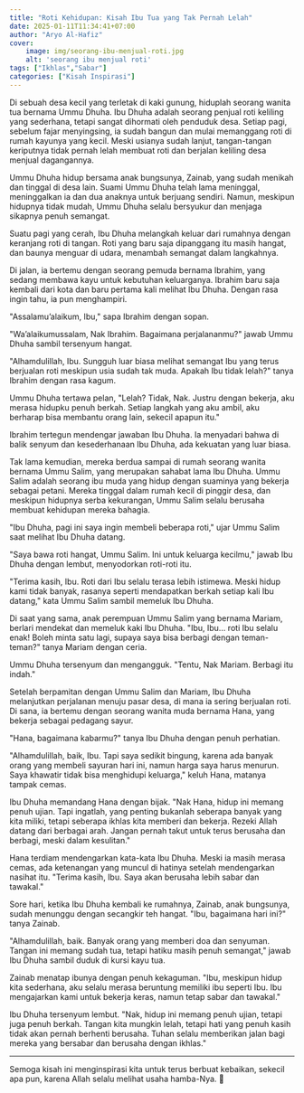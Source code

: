 ```yaml
---
title: "Roti Kehidupan: Kisah Ibu Tua yang Tak Pernah Lelah"
date: 2025-01-11T11:34:41+07:00
author: "Aryo Al-Hafiz"
cover:
    image: img/seorang-ibu-menjual-roti.jpg
    alt: 'seorang ibu menjual roti'
tags: ["Ikhlas","Sabar"]
categories: ["Kisah Inspirasi"]
---
```


Di sebuah desa kecil yang terletak di kaki gunung, hiduplah seorang wanita tua bernama Ummu Dhuha. Ibu Dhuha adalah seorang penjual roti keliling yang sederhana, tetapi sangat dihormati oleh penduduk desa. Setiap pagi, sebelum fajar menyingsing, ia sudah bangun dan mulai memanggang roti di rumah kayunya yang kecil. Meski usianya sudah lanjut, tangan-tangan keriputnya tidak pernah lelah membuat roti dan berjalan keliling desa menjual dagangannya.

Ummu Dhuha hidup bersama anak bungsunya, Zainab, yang sudah menikah dan tinggal di desa lain. Suami Ummu Dhuha telah lama meninggal, meninggalkan ia dan dua anaknya untuk berjuang sendiri. Namun, meskipun hidupnya tidak mudah, Ummu Dhuha selalu bersyukur dan menjaga sikapnya penuh semangat.

Suatu pagi yang cerah, Ibu Dhuha melangkah keluar dari rumahnya dengan keranjang roti di tangan. Roti yang baru saja dipanggang itu masih hangat, dan baunya menguar di udara, menambah semangat dalam langkahnya.

Di jalan, ia bertemu dengan seorang pemuda bernama Ibrahim, yang sedang membawa kayu untuk kebutuhan keluarganya. Ibrahim baru saja kembali dari kota dan baru pertama kali melihat Ibu Dhuha. Dengan rasa ingin tahu, ia pun menghampiri.

"Assalamu’alaikum, Ibu," sapa Ibrahim dengan sopan.

"Wa’alaikumussalam, Nak Ibrahim. Bagaimana perjalananmu?" jawab Ummu Dhuha sambil tersenyum hangat.

"Alhamdulillah, Ibu. Sungguh luar biasa melihat semangat Ibu yang terus berjualan roti meskipun usia sudah tak muda. Apakah Ibu tidak lelah?" tanya Ibrahim dengan rasa kagum.

Ummu Dhuha tertawa pelan, "Lelah? Tidak, Nak. Justru dengan bekerja, aku merasa hidupku penuh berkah. Setiap langkah yang aku ambil, aku berharap bisa membantu orang lain, sekecil apapun itu."

Ibrahim tertegun mendengar jawaban Ibu Dhuha. Ia menyadari bahwa di balik senyum dan kesederhanaan Ibu Dhuha, ada kekuatan yang luar biasa.

Tak lama kemudian, mereka berdua sampai di rumah seorang wanita bernama Ummu Salim, yang merupakan sahabat lama Ibu Dhuha. Ummu Salim adalah seorang ibu muda yang hidup dengan suaminya yang bekerja sebagai petani. Mereka tinggal dalam rumah kecil di pinggir desa, dan meskipun hidupnya serba kekurangan, Ummu Salim selalu berusaha membuat kehidupan mereka bahagia.

"Ibu Dhuha, pagi ini saya ingin membeli beberapa roti," ujar Ummu Salim saat melihat Ibu Dhuha datang.

"Saya bawa roti hangat, Ummu Salim. Ini untuk keluarga kecilmu," jawab Ibu Dhuha dengan lembut, menyodorkan roti-roti itu.

"Terima kasih, Ibu. Roti dari Ibu selalu terasa lebih istimewa. Meski hidup kami tidak banyak, rasanya seperti mendapatkan berkah setiap kali Ibu datang," kata Ummu Salim sambil memeluk Ibu Dhuha.

Di saat yang sama, anak perempuan Ummu Salim yang bernama Mariam, berlari mendekat dan memeluk kaki Ibu Dhuha. "Ibu, Ibu… roti Ibu selalu enak! Boleh minta satu lagi, supaya saya bisa berbagi dengan teman-teman?" tanya Mariam dengan ceria.

Ummu Dhuha tersenyum dan mengangguk. "Tentu, Nak Mariam. Berbagi itu indah."

Setelah berpamitan dengan Ummu Salim dan Mariam, Ibu Dhuha melanjutkan perjalanan menuju pasar desa, di mana ia sering berjualan roti. Di sana, ia bertemu dengan seorang wanita muda bernama Hana, yang bekerja sebagai pedagang sayur.

"Hana, bagaimana kabarmu?" tanya Ibu Dhuha dengan penuh perhatian.

"Alhamdulillah, baik, Ibu. Tapi saya sedikit bingung, karena ada banyak orang yang membeli sayuran hari ini, namun harga saya harus menurun. Saya khawatir tidak bisa menghidupi keluarga," keluh Hana, matanya tampak cemas.

Ibu Dhuha memandang Hana dengan bijak. "Nak Hana, hidup ini memang penuh ujian. Tapi ingatlah, yang penting bukanlah seberapa banyak yang kita miliki, tetapi seberapa ikhlas kita memberi dan bekerja. Rezeki Allah datang dari berbagai arah. Jangan pernah takut untuk terus berusaha dan berbagi, meski dalam kesulitan."

Hana terdiam mendengarkan kata-kata Ibu Dhuha. Meski ia masih merasa cemas, ada ketenangan yang muncul di hatinya setelah mendengarkan nasihat itu. "Terima kasih, Ibu. Saya akan berusaha lebih sabar dan tawakal."

Sore hari, ketika Ibu Dhuha kembali ke rumahnya, Zainab, anak bungsunya, sudah menunggu dengan secangkir teh hangat. "Ibu, bagaimana hari ini?" tanya Zainab.

"Alhamdulillah, baik. Banyak orang yang memberi doa dan senyuman. Tangan ini memang sudah tua, tetapi hatiku masih penuh semangat," jawab Ibu Dhuha sambil duduk di kursi kayu tua.

Zainab menatap ibunya dengan penuh kekaguman. "Ibu, meskipun hidup kita sederhana, aku selalu merasa beruntung memiliki ibu seperti Ibu. Ibu mengajarkan kami untuk bekerja keras, namun tetap sabar dan tawakal."

Ibu Dhuha tersenyum lembut. "Nak, hidup ini memang penuh ujian, tetapi juga penuh berkah. Tangan kita mungkin lelah, tetapi hati yang penuh kasih tidak akan pernah berhenti berusaha. Tuhan selalu memberikan jalan bagi mereka yang bersabar dan berusaha dengan ikhlas."

---
Semoga kisah ini menginspirasi kita untuk terus berbuat kebaikan, sekecil apa pun, karena Allah selalu melihat usaha hamba-Nya. 🌿
